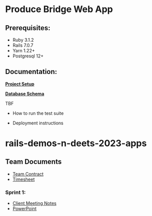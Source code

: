# Produce Bridge Web App
## Prerequisites:

* Ruby 3.1.2
* Rails 7.0.7
* Yarn 1.22+
* Postgresql 12+

## Documentation:
**[Project Setup](docs/SETUP.md)**  

**[Database Schema](docs/DATABASE.md)**


TBF
* How to run the test suite

* Deployment instructions

# rails-demos-n-deets-2023-apps

## Team Documents  
- [Team Contract](https://docs.google.com/document/d/1tbXNmJYMwqdHkcjde1XJgG0GoCiBV2WF23c4c5wI3Uo/edit?usp=sharing)  
- [Timesheet](https://docs.google.com/spreadsheets/d/1dJXsHF3kowoHCIZ-x002uTObKGMw5I6yy0T6vUkryiU/edit?usp=sharing)

### Sprint 1:
- [Client Meeting Notes](https://docs.google.com/document/d/1rnDvy-J9P4LLmWhArj9_jK88GR9zHlzzvr66PJ88IZQ/edit?usp=sharing)
- [PowerPoint](https://docs.google.com/presentation/d/1hQm6K4JT6_8Kl99qty4n2GjstrvuQ2J7gzIyzNmsQ6g/edit?usp=sharing)  


